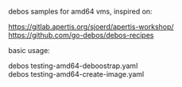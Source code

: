 debos samples for amd64 vms, inspired on:

https://gitlab.apertis.org/sjoerd/apertis-workshop/  
https://github.com/go-debos/debos-recipes  

basic usage:

debos testing-amd64-deboostrap.yaml  
debos testing-amd64-create-image.yaml  

